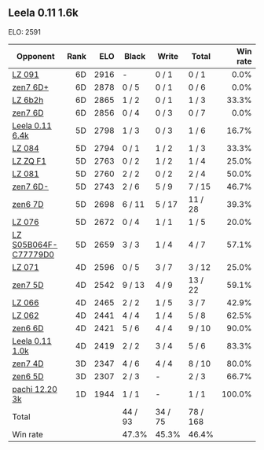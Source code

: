 ## Leela 0.11 1.6k ##

ELO: 2591

Opponent | Rank | ELO | Black | Write | Total | Win rate
---------|-----:|----:|-------|-------|-------|-------:
[LZ 091](LZ%20091.md) | 6D | 2916 | - | 0 / 1 | 0 / 1 | 0.0%
[zen7 6D+](zen7%206D+.md) | 6D | 2878 | 0 / 5 | 0 / 1 | 0 / 6 | 0.0%
[LZ 6b2h](LZ%206b2h.md) | 6D | 2865 | 1 / 2 | 0 / 1 | 1 / 3 | 33.3%
[zen7 6D](zen7%206D.md) | 6D | 2856 | 0 / 4 | 0 / 3 | 0 / 7 | 0.0%
[Leela 0.11 6.4k](Leela%200.11%206.4k.md) | 5D | 2798 | 1 / 3 | 0 / 3 | 1 / 6 | 16.7%
[LZ 084](LZ%20084.md) | 5D | 2794 | 0 / 1 | 1 / 2 | 1 / 3 | 33.3%
[LZ ZQ F1](LZ%20ZQ%20F1.md) | 5D | 2763 | 0 / 2 | 1 / 2 | 1 / 4 | 25.0%
[LZ 081](LZ%20081.md) | 5D | 2760 | 2 / 2 | 0 / 2 | 2 / 4 | 50.0%
[zen7 6D-](zen7%206D-.md) | 5D | 2743 | 2 / 6 | 5 / 9 | 7 / 15 | 46.7%
[zen6 7D](zen6%207D.md) | 5D | 2698 | 6 / 11 | 5 / 17 | 11 / 28 | 39.3%
[LZ 076](LZ%20076.md) | 5D | 2672 | 0 / 4 | 1 / 1 | 1 / 5 | 20.0%
[LZ S05B064F-C77779D0](LZ%20S05B064F-C77779D0.md) | 5D | 2659 | 3 / 3 | 1 / 4 | 4 / 7 | 57.1%
[LZ 071](LZ%20071.md) | 4D | 2596 | 0 / 5 | 3 / 7 | 3 / 12 | 25.0%
[zen7 5D](zen7%205D.md) | 4D | 2542 | 9 / 13 | 4 / 9 | 13 / 22 | 59.1%
[LZ 066](LZ%20066.md) | 4D | 2465 | 2 / 2 | 1 / 5 | 3 / 7 | 42.9%
[LZ 062](LZ%20062.md) | 4D | 2441 | 4 / 4 | 1 / 4 | 5 / 8 | 62.5%
[zen6 6D](zen6%206D.md) | 4D | 2421 | 5 / 6 | 4 / 4 | 9 / 10 | 90.0%
[Leela 0.11 1.0k](Leela%200.11%201.0k.md) | 4D | 2419 | 2 / 2 | 3 / 4 | 5 / 6 | 83.3%
[zen7 4D](zen7%204D.md) | 3D | 2347 | 4 / 6 | 4 / 4 | 8 / 10 | 80.0%
[zen6 5D](zen6%205D.md) | 3D | 2307 | 2 / 3 | - | 2 / 3 | 66.7%
[pachi 12.20 3k](pachi%2012.20%203k.md) | 1D | 1944 | 1 / 1 | - | 1 / 1 | 100.0%
Total | | | 44 / 93 | 34 / 75 | 78 / 168 | 
Win rate| | | 47.3% | 45.3% | 46.4% | 
